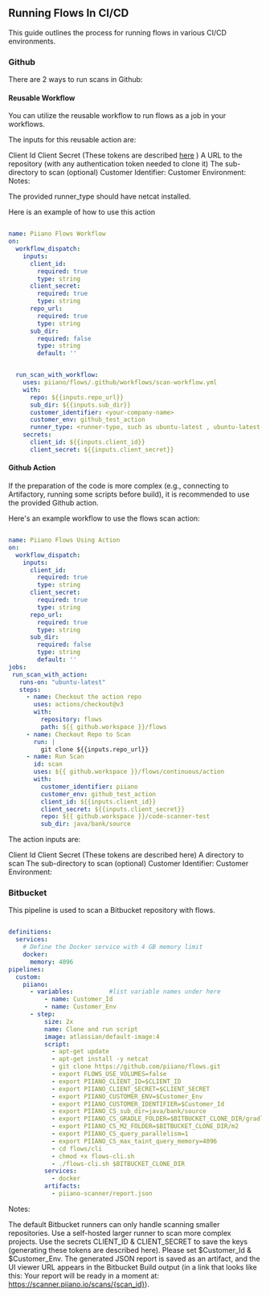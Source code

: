 ## Running Flows In CI/CD

This guide outlines the process for running flows in various CI/CD environments.

### Github
There are 2 ways to run scans in Github:

#### Reusable Workflow
You can utilize the reusable workflow to run flows as a job in your workflows. 

The inputs for this reusable action are:

Client Id
Client Secret (These tokens are described [here](../cli/) )
A URL to the repository (with any authentication token needed to clone it)
The sub-directory to scan (optional)
Customer Identifier: <your-company-name>
Customer Environment: <environment-such-as-prod-or-stage>
Notes:

The provided runner_type should have netcat installed.

Here is an example of how to use this action 

```yml

name: Piiano Flows Workflow
on:
  workflow_dispatch:
    inputs:
      client_id:
        required: true
        type: string
      client_secret:
        required: true
        type: string
      repo_url:
        required: true
        type: string
      sub_dir:
        required: false
        type: string
        default: ''


  run_scan_with_workflow:
    uses: piiano/flows/.github/workflows/scan-workflow.yml
    with:
      repo: ${{inputs.repo_url}}
      sub_dir: ${{inputs.sub_dir}}
      customer_identifier: <your-company-name>
      customer_env: github_test_action
      runner_type: <runner-type, such as ubuntu-latest , ubuntu-latest-4-cores>
    secrets:
      client_id: ${{inputs.client_id}}
      client_secret: ${{inputs.client_secret}}

```



#### Github Action
If the preparation of the code is more complex (e.g., connecting to Artifactory, running some scripts before build), it is recommended to use the provided Github action.

Here's an example workflow to use the flows scan action:

```yml

name: Piiano Flows Using Action
on:
  workflow_dispatch:
    inputs:
      client_id:
        required: true
        type: string
      client_secret:
        required: true
        type: string
      repo_url:
        required: true
        type: string
      sub_dir:
        required: false
        type: string
        default: ''
jobs:
 run_scan_with_action:
   runs-on: "ubuntu-latest"
   steps:
     - name: Checkout the action repo
       uses: actions/checkout@v3
       with:
         repository: flows
         path: ${{ github.workspace }}/flows
     - name: Checkout Repo to Scan
       run: |
         git clone ${{inputs.repo_url}}
     - name: Run Scan
       id: scan
       uses: ${{ github.workspace }}/flows/continuous/action
       with:
         customer_identifier: piiano
         customer_env: github_test_action
         client_id: ${{inputs.client_id}}
         client_secret: ${{inputs.client_secret}}
         repo: ${{ github.workspace }}/code-scanner-test
         sub_dir: java/bank/source

```

The action inputs are:

Client Id
Client Secret (These tokens are described here)
A directory to scan
The sub-directory to scan (optional)
Customer Identifier: <your-company-name>
Customer Environment: <environment-such-as-prod-or-stage>


### Bitbucket
This pipeline is used to scan a Bitbucket repository with flows.


```yml

definitions:
  services:
    # Define the Docker service with 4 GB memory limit
    docker:
      memory: 4096
pipelines:
  custom:
    piiano:
      - variables:          #list variable names under here
          - name: Customer_Id
          - name: Customer_Env
      - step:
          size: 2x
          name: Clone and run script
          image: atlassian/default-image:4
          script:
            - apt-get update
            - apt-get install -y netcat
            - git clone https://github.com/piiano/flows.git
            - export FLOWS_USE_VOLUMES=false
            - export PIIANO_CLIENT_ID=$CLIENT_ID
            - export PIIANO_CLIENT_SECRET=$CLIENT_SECRET
            - export PIIANO_CUSTOMER_ENV=$Customer_Env
            - export PIIANO_CUSTOMER_IDENTIFIER=$Customer_Id
            - export PIIANO_CS_sub_dir=java/bank/source
            - export PIIANO_CS_GRADLE_FOLDER=$BITBUCKET_CLONE_DIR/gradle
            - export PIIANO_CS_M2_FOLDER=$BITBUCKET_CLONE_DIR/m2
            - export PIIANO_CS_query_parallelism=1
            - export PIIANO_CS_max_taint_query_memory=4096
            - cd flows/cli
            - chmod +x flows-cli.sh
            - ./flows-cli.sh $BITBUCKET_CLONE_DIR
          services:
            - docker
          artifacts:
            - piiano-scanner/report.json

```

Notes:

The default Bitbucket runners can only handle scanning smaller repositories. Use a self-hosted larger runner to scan more complex projects.
Use the secrets CLIENT_ID & CLIENT_SECRET to save the keys (generating these tokens are described here).
Please set $Customer_Id & $Customer_Env.
The generated JSON report is saved as an artifact, and the UI viewer URL appears in the Bitbucket Build output (in a link that looks like this: Your report will be ready in a moment at: https://scanner.piiano.io/scans/{scan_id}).

